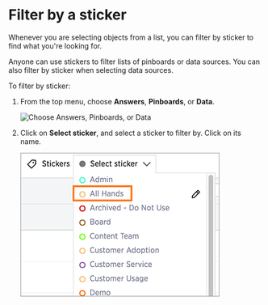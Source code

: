 # Filter by a sticker

Whenever you are selecting objects from a list, you can filter by sticker to find what you're looking for.

Anyone can use stickers to filter lists of pinboards or data sources. You can also filter by sticker when selecting data sources.

To filter by sticker:

1.   From the top menu, choose **Answers**, **Pinboards**, or **Data**. 

     ![](../../shared/conrefs/../../images/choose_data_answers_pinboards.png "Choose Answers, Pinboards,
                            or Data") 

2.   Click on **Select sticker**, and select a sticker to filter by. Click on its name. 

     ![](../../images/filter_by_sticker.png "Filter by a sticker") 


